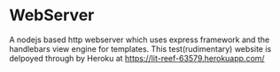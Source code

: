 # WebServer
A nodejs based http webserver which uses express framework and the handlebars view engine for templates.
This test(rudimentary) website is delpoyed through by Heroku at https://lit-reef-63579.herokuapp.com/ 

